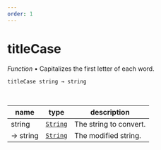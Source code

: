 ```yaml
---
order: 1
---
```

# titleCase

_Function_ &bull; Capitalizes the first letter of each word.

<pre><code>titleCase string &rarr; string</code></pre>
<br>

| name | type | description |
|------|------|-------------|
|string|[`String`][String]|The string to convert.|
|&rarr; string|[`String`][String]|The modified string.|




[String]: https://developer.mozilla.org/en-US/docs/Web/JavaScript/Reference/Global_Objects/String
